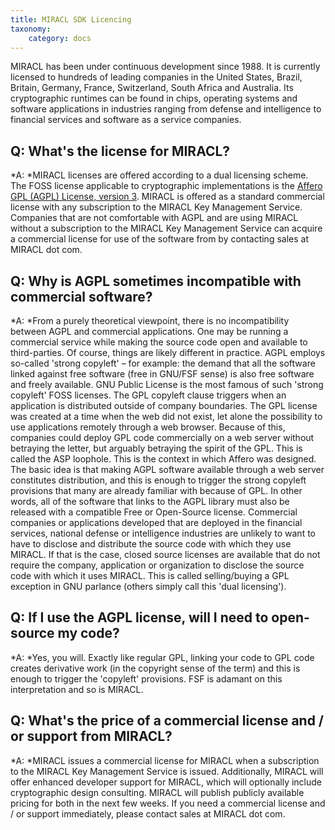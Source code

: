 ```yaml
---
title: MIRACL SDK Licencing
taxonomy:
    category: docs
---
```


MIRACL has been under continuous development since 1988. It is currently licensed to hundreds of leading companies in the United States, Brazil, Britain, Germany, France, Switzerland, South Africa and Australia. Its cryptographic runtimes can be found in chips, operating systems and software applications in industries ranging from defense and intelligence to financial services and software as a service companies.

Q: What's the license for MIRACL?
---------------------------------

\*A: \*MIRACL licenses are offered according to a dual licensing scheme. The FOSS license applicable to cryptographic implementations is the <a href="http://www.opensource.org/licenses/AGPL-3.0" class="external-link">Affero GPL (AGPL) License, version 3</a>. MIRACL is offered as a standard commercial license with any subscription to the MIRACL Key Management Service. Companies that are not comfortable with AGPL and are using MIRACL without a subscription to the MIRACL Key Management Service can acquire a commercial license for use of the software from by contacting <script type="text/javascript">
<!--
h='&#x4d;&#x49;&#82;&#x41;&#x43;&#76;&#46;&#x63;&#x6f;&#x6d;';a='&#64;';n='&#x73;&#x61;&#108;&#x65;&#x73;';e=n+a+h;
document.write('<a h'+'ref'+'="ma'+'ilto'+':'+e+'" clas'+'s="em' + 'ail">'+e+'<\/'+'a'+'>');
// -->
</script><noscript>&#x73;&#x61;&#108;&#x65;&#x73;&#32;&#x61;&#116;&#32;&#x4d;&#x49;&#82;&#x41;&#x43;&#76;&#32;&#100;&#x6f;&#116;&#32;&#x63;&#x6f;&#x6d;</noscript>.

Q: Why is AGPL sometimes incompatible with commercial software?
---------------------------------------------------------------

\*A: \*From a purely theoretical viewpoint, there is no incompatibility between AGPL and commercial applications. One may be running a commercial service while making the source code open and available to third-parties. Of course, things are likely different in practice. AGPL employs so-called 'strong copyleft' – for example: the demand that all the software linked against free software (free in GNU/FSF sense) is also free software and freely available. GNU Public License is the most famous of such 'strong copyleft' FOSS licenses. The GPL copyleft clause triggers when an application is distributed outside of company boundaries. The GPL license was created at a time when the web did not exist, let alone the possibility to use applications remotely through a web browser. Because of this, companies could deploy GPL code commercially on a web server without betraying the letter, but arguably betraying the spirit of the GPL. This is called the ASP loophole. This is the context in which Affero was designed. The basic idea is that making AGPL software available through a web server constitutes distribution, and this is enough to trigger the strong copyleft provisions that many are already familiar with because of GPL. In other words, all of the software that links to the AGPL library must also be released with a compatible Free or Open-Source license. Commercial companies or applications developed that are deployed in the financial services, national defense or intelligence industries are unlikely to want to have to disclose and distribute the source code with which they use MIRACL. If that is the case, closed source licenses are available that do not require the company, application or organization to disclose the source code with which it uses MIRACL. This is called selling/buying a GPL exception in GNU parlance (others simply call this 'dual licensing').

Q: If I use the AGPL license, will I need to open-source my code?
-----------------------------------------------------------------

\*A: \*Yes, you will. Exactly like regular GPL, linking your code to GPL code creates derivative work (in the copyright sense of the term) and this is enough to trigger the 'copyleft' provisions. FSF is adamant on this interpretation and so is MIRACL.

Q: What's the price of a commercial license and / or support from MIRACL?
-------------------------------------------------------------------------

\*A: \*MIRACL issues a commercial license for MIRACL when a subscription to the MIRACL Key Management Service is issued. Additionally, MIRACL will offer enhanced developer support for MIRACL, which will optionally include cryptographic design consulting. MIRACL will publish publicly available pricing for both in the next few weeks. If you need a commercial license and / or support immediately, please contact <script type="text/javascript">
<!--
h='&#x4d;&#x49;&#82;&#x41;&#x43;&#76;&#46;&#x63;&#x6f;&#x6d;';a='&#64;';n='&#x73;&#x61;&#108;&#x65;&#x73;';e=n+a+h;
document.write('<a h'+'ref'+'="ma'+'ilto'+':'+e+'" clas'+'s="em' + 'ail">'+e+'<\/'+'a'+'>');
// -->
</script><noscript>&#x73;&#x61;&#108;&#x65;&#x73;&#32;&#x61;&#116;&#32;&#x4d;&#x49;&#82;&#x41;&#x43;&#76;&#32;&#100;&#x6f;&#116;&#32;&#x63;&#x6f;&#x6d;</noscript>.
